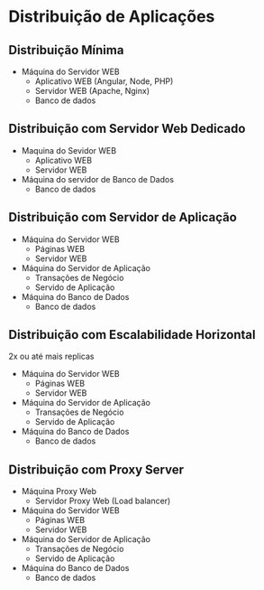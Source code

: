 # Distribuição de Aplicações

## Distribuição Mínima

- Máquina do Servidor WEB
  - Aplicativo WEB (Angular, Node, PHP)
  - Servidor WEB (Apache, Nginx)
  - Banco de dados

## Distribuição com Servidor Web Dedicado

- Maquina do Sevidor WEB
  - Aplicativo WEB
  - Servidor WEB
- Máquina do servidor de Banco de Dados
  - Banco de dados

## Distribuição com Servidor de Aplicação

- Máquina do Servidor WEB
  - Páginas WEB
  - Servidor WEB
- Máquina do Servidor de Aplicação
  - Transações de Negócio
  - Servido de Aplicação
- Máquina do Banco de Dados
  - Banco de dados

## Distribuição com Escalabilidade Horizontal

2x ou até mais replicas
- Máquina do Servidor WEB
  - Páginas WEB
  - Servidor WEB
- Máquina do Servidor de Aplicação
  - Transações de Negócio
  - Servido de Aplicação
- Máquina do Banco de Dados
  - Banco de dados

## Distribuição com Proxy Server

- Máquina Proxy Web
  - Servidor Proxy Web (Load balancer)
- Máquina do Servidor WEB
  - Páginas WEB
  - Servidor WEB
- Máquina do Servidor de Aplicação
  - Transações de Negócio
  - Servido de Aplicação
- Máquina do Banco de Dados
  - Banco de dados
